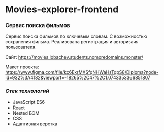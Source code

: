 # **Movies-explorer-frontend**

### Сервис поиска фильмов

Сервис поиска фильмов по ключевым словам. С возможностью сохранения фильма. Реализована регистрация и авторизаия пользователя.

Сайт: https://movies.lobachev.students.nomoredomains.monster/

Макет проекта: https://www.figma.com/file/kc6ExrMXSfqNHWaHsTqpS8/Diploma?node-id=932%3A4182&viewport=-18265%2C47%2C1.0743353366851807

### _Стек технологий_

- JavaScript ES6
- React
- Nested БЭМ
- CSS
- Адаптивная верстка
